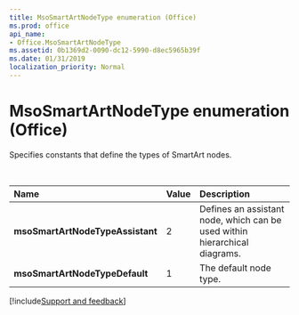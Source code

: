 ```yaml
---
title: MsoSmartArtNodeType enumeration (Office)
ms.prod: office
api_name:
- Office.MsoSmartArtNodeType
ms.assetid: 0b1369d2-0090-dc12-5990-d8ec5965b39f
ms.date: 01/31/2019
localization_priority: Normal
---
```



# MsoSmartArtNodeType enumeration (Office)

Specifies constants that define the types of SmartArt nodes.

<br/>

|Name|Value|Description|
|:-----|:-----|:-----|
|**msoSmartArtNodeTypeAssistant**|2|Defines an assistant node, which can be used within hierarchical diagrams.|
|**msoSmartArtNodeTypeDefault**|1|The default node type.|

[!include[Support and feedback](~/includes/feedback-boilerplate.md)]